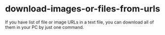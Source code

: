 # download-images-or-files-from-urls
If you have list of file or image URLs in a text file, you can download all of them in your PC by just one command. 
